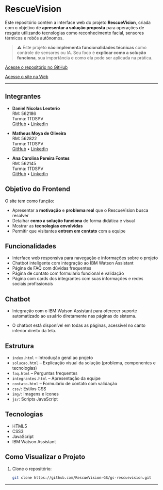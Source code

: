 # RescueVision

Este repositório contém a interface web do projeto **RescueVision**, criada com o objetivo de **apresentar a solução proposta** para operações de resgate utilizando tecnologias como reconhecimento facial, sensores térmicos e robôs autônomos.

> ⚠️ Este projeto **não implementa funcionalidades técnicas** como controle de sensores ou IA. Seu foco é **explicar como a solução funciona**, sua importância e como ela pode ser aplicada na prática.

[Acesse o repositório no GitHub](https://github.com/RescueVision-GS/gs-rescuevision)

[Acesse o site na Web](https://rescuevision.vercel.app/)

---

## Integrantes

- **Daniel Nicolas Leoterio**  
  RM: 562186  
  Turma: 1TDSPV  
  [GitHub](https://github.com/Dan1Nicolas)
  •
  [LinkedIn](https://www.linkedin.com/in/daniel-leoterio-153561261/)

- **Matheus Moya de Oliveira**  
  RM: 562822  
  Turma: 1TDSPV  
  [GitHub](https://github.com/matheusmoyaoliveira)
  •
  [LinkedIn](https://www.linkedin.com/in/matheusmoyaoliveira/)

- **Ana Carolina Pereira Fontes**  
  RM: 562145  
  Turma: 1TDSPV  
  [GitHub](https://github.com/CarolinaaFontes)
  •
  [LinkedIn](https://www.linkedin.com/in/ana-carolina-pereira-fontes/)


## Objetivo do Frontend

O site tem como função:

-  Apresentar a **motivação** e **problema real** que o RescueVision busca resolver
-  Detalhar **como a solução funciona** de forma didática e visual
-  Mostrar as **tecnologias envolvidas**
-  Permitir que visitantes **entrem em contato** com a equipe

## Funcionalidades

- Interface web responsiva para navegação e informações sobre o projeto
- Chatbot inteligente com integração ao IBM Watson Assistant
- Página de FAQ com dúvidas frequentes
- Página de contato com formulário funcional e validação
- Página com cards dos integrantes com suas informações e redes sociais profissionais

## Chatbot

- Integração com o IBM Watson Assistant para oferecer suporte automatizado ao usuário diretamente nas páginas do sistema.

- O chatbot está disponível em todas as páginas, acessível no canto inferior direito da tela.

## Estrutura

- `index.html` – Introdução geral ao projeto
- `solucao.html` – Explicação visual da solução (problema, componentes e tecnologias)
- `faq.html` – Perguntas frequentes
- `integrantes.html` – Apresentação da equipe
- `contato.html` – Formulário de contato com validação
- `css/`: Estilos CSS
- `img/`: Imagens e Icones
- `js/`: Scripts JavaScript

## Tecnologias

- HTML5
- CSS3
- JavaScript
- IBM Watson Assistant

## Como Visualizar o Projeto

1. Clone o repositório:
   ```bash
   git clone https://github.com/RescueVision-GS/gs-rescuevision.git

---